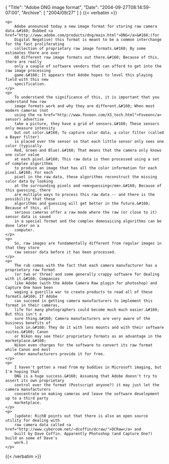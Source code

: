 {
  "Title": "Adobe DNG image format",
  "Date": "2004-09-27T08:14:59-07:00",
  "Archive": [
    "2004/09/27"
  ]
}
{{< verbatim >}}

    <p>
        Adobe announced today a new image format for storing raw camera data.&#160; Dubbed <a href="http://www.adobe.com/products/dng/main.html">DNG</a>&#160;(for
        Digital Negative) this format is meant to be a common interchange for the fast proliferating
        collection of proprietary raw image formats.&#160; By some estimates there are over
        60 different raw image formats out there.&#160; Because of this, there are really
        only a couple of software vendors that can afford to get into the raw image processing
        game.&#160; It appears that Adobe hopes to level this playing field with this new
        specification. 
    </p>
    <p>
        To understand the significance of this, it is important that you understand how raw
        image formats work and why they are different.&#160; When most modern cameras (not
        using the <a href="http://www.foveon.com/X3_tech.html">Foveon</a> sensor) advertise
        take a picture, they have a grid of sensors.&#160; These sensors only measure intensity
        but not color.&#160; To capture color data, a color filter (called a Bayer filter)
        is placed over the sensor so that each little sensor only sees one color (typically
        Red, Green and Blue).&#160; That means that the camera only knows one color value
        at each pixel.&#160; This raw data is then processed using a set of complex algorithms
        to produce an image that has all the color information for each pixel.&#160; For each
        pixel in the raw data, these algorithms reconstruct the missing color data by looking
        at the surrounding pixels and <em>guessing</em>.&#160; Because of this guessing, there
        are multiple ways to process this raw data -- and there is the possibility that these
        algorithms and guessing will get better in the future.&#160; Because of this, all
        serious cameras offer a raw mode where the raw (or close to it) sensor data is saved
        in a special format and the complex demosaicing algorithms can be done later on a
        computer. 
    </p>
    <p>
        So, raw images are fundamentally different from regular images in that they store
        raw sensor data before it has been processed. 
    </p>
    <p>
        The rub comes with the fact that each camera manufacturer has a proprietary raw format
        (or two or three) and some generally crappy software for dealing with it.&#160; Companies
        like Adobe (with the Adobe Camera Raw plugin for photoshop) and Capture One have been
        waging a guerilla war to create products to read all of these formats.&#160; If Adobe
        can succeed in getting camera manufacturers to implement this format in their cameras,
        life for many photographers could become much much easier.&#160; But this isn't a
        sure thing.&#160; Camera manufacturers are very aware of the business benefits of
        lock in.&#160; They do it with lens mounts and with their software suites.&#160; Canon
        or Nikon may see their proprietary formats as an advantage in the marketplace.&#160;
        Nikon even charges for the software to convert its raw format while Canon and most
        other manufacturers provide it for free. 
    </p>
    <p>
        I haven't gotten a read from my buddies in Microsoft imaging, but I'm hoping that
        DNG is a huge success.&#160; Assuming that Adobe doesn't try to assert its own proprietary
        control over the format (Postscript anyone?) it may just let the camera manufacturers
        concentrate on making cameras and leave the software development up to a third party
        marketplace. 
    </p>
    <p>
        [update: RichB points out that there is also an open source utility for dealing with
        raw camera data called <a href="http://www.cybercom.net/~dcoffin/dcraw/">DCRaw</a> and
        built by Dave Coffin. Apparently Photoshop (and Capture One?) build on some of Dave's
        work.]
    </p>

{{< /verbatim >}}
